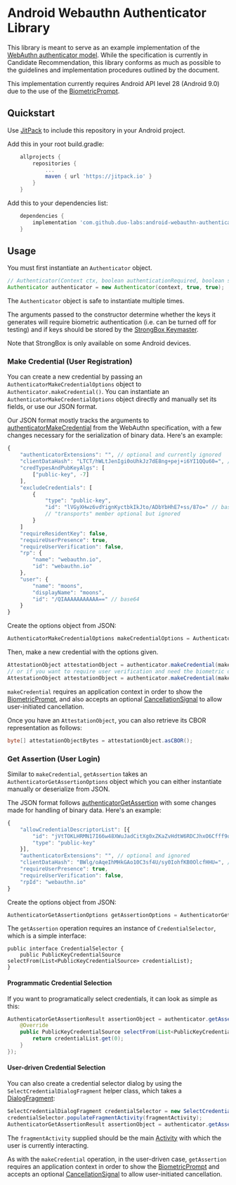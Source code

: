 # Android Webauthn Authenticator Library

This library is meant to serve as an example implementation of the [WebAuthn
authenticator model](https://www.w3.org/TR/webauthn/#sctn-authenticator-model).
While the specification is currently in Candidate Recommendation, this library
conforms as much as possible to the guidelines and implementation procedures
outlined by the document.

This implementation currently requires Android API level 28 (Android 9.0) due
to the use of the 
[BiometricPrompt](https://developer.android.com/reference/android/hardware/biometrics/BiometricPrompt).

## Quickstart

Use [JitPack](https://jitpack.io/) to include this repository in your Android
project.

Add this in your root build.gradle:
```groovy
	allprojects {
		repositories {
			...
			maven { url 'https://jitpack.io' }
		}
	}
```
Add this to your dependencies list:
```groovy
	dependencies {
		implementation 'com.github.duo-labs:android-webauthn-authenticator:master-SNAPSHOT'
	}
```

## Usage

You must first instantiate an `Authenticator` object.

```java
// Authenticator(Context ctx, boolean authenticationRequired, boolean strongboxRequired)
Authenticator authenticator = new Authenticator(context, true, true);
```
The `Authenticator` object is safe to instantiate multiple times.

The arguments passed to the constructor determine whether the keys it generates will
require biometric  authentication (i.e. can be turned off for testing) and if keys should
be stored by the [StrongBox Keymaster](https://developer.android.com/training/articles/keystore).

Note that StrongBox is only available on some Android devices.

### Make Credential (User Registration)

You can create a new credential by passing an `AuthenticatorMakeCredentialOptions` object to
`Authenticator.makeCredential()`. You can instantiate an `AuthenticatorMakeCredentialOptions`
object directly and manually set its fields, or use our JSON format.

Our JSON format mostly tracks the arguments to [authenticatorMakeCredential](https://www.w3.org/TR/webauthn/#op-make-cred)
from the WebAuthn specification, with a few changes necessary for the serialization of binary data. Here's an example:

```javascript
{
    "authenticatorExtensions": "", // optional and currently ignored
    "clientDataHash": "LTCT/hWLtJenIgi0oUhkJz7dE8ng+pej+i6YI1QQu60=", // base64
    "credTypesAndPubKeyAlgs": [
        ["public-key", -7]
    ],
	"excludeCredentials": [
		{
			"type": "public-key",
			"id": "lVGyXHwz6vdYignKyctbkIkJto/ADbYbHhE7+ss/87o=" // base64
			// "transports" member optional but ignored
		}
	]
    "requireResidentKey": false,
    "requireUserPresence": true,
    "requireUserVerification": false,
    "rp": {
        "name": "webauthn.io",
        "id": "webauthn.io"
    },
    "user": {
        "name": "moons",
        "displayName": "moons",
        "id": "/QIAAAAAAAAAAA==" // base64
    }
}
```

Create the options object from JSON:

```java
AuthenticatorMakeCredentialOptions makeCredentialOptions = AuthenticatorMakeCredentialOptions.fromJSON(options);
```

Then, make a new credential with the options given.

```java
AttestationObject attestationObject = authenticator.makeCredential(makeCredentialOptions);
// or if you want to require user verification and need the biometric dialog:
AttestationObject attestationObject = authenticator.makeCredential(makeCredentialOptions, context, cancellationSignal);
```

`makeCredential` requires an application context in order to show the 
[BiometricPrompt](https://developer.android.com/reference/android/hardware/biometrics/BiometricPrompt), and
also accepts an optional [CancellationSignal](https://developer.android.com/reference/android/os/CancellationSignal)
to allow user-initiated cancellation.

Once you have an `AttestationObject`, you can also retrieve its CBOR representation as follows:

```java
byte[] attestationObjectBytes = attestationObject.asCBOR();
```

### Get Assertion (User Login)

Similar to `makeCredential`, `getAssertion` takes an `AuthenticatorGetAssertionOptions` object
which you can either instantiate manually or deserialize from JSON.

The JSON format follows [authenticatorGetAssertion](https://www.w3.org/TR/webauthn/#op-get-assertion) with
some changes made for handling of binary data. Here's an example:

```javascript
{
    "allowCredentialDescriptorList": [{
        "id": "jVtTOKLHRMN17I66w48XWuJadCitXg0xZKaZvHdtW6RDCJhxO6Cfff9qbYnZiMQ1pl8CzPkXcXEHwpQYFknN2w==", // base64
        "type": "public-key"
    }],
    "authenticatorExtensions": "", // optional and ignored
    "clientDataHash": "BWlg/oAqeIhMHkGAo10C3sf4U/sy0IohfKB0OlcfHHU=", // base64
    "requireUserPresence": true,
    "requireUserVerification": false,
    "rpId": "webauthn.io"
}
```

Create the options object from JSON:

```java
AuthenticatorGetAssertionOptions getAssertionOptions = AuthenticatorGetAssertionOptions.fromJSON(options);
```

The `getAssertion` operation requires an instance of `CredentialSelector`, which is a simple interface:

```
public interface CredentialSelector {
    public PublicKeyCredentialSource selectFrom(List<PublicKeyCredentialSource> credentialList);
}
```

#### Programmatic Credential Selection

If you want to programatically select credentials, it can look as simple as this:

```java
AuthenticatorGetAssertionResult assertionObject = authenticator.getAssertion(getAssertionOptions, new CredentialSelector() {
	@Override
	public PublicKeyCredentialSource selectFrom(List<PublicKeyCredentialSource> credentialList) {
		return credentialList.get(0);
	}
});
```

#### User-driven Credential Selection

You can also create a credential selector dialog by using the `SelectCredentialDialogFragment`
helper class, which takes a [DialogFragment](https://developer.android.com/reference/android/app/DialogFragment):

```java
SelectCredentialDialogFragment credentialSelector = new SelectCredentialDialogFragment();
credentialSelector.populateFragmentActivity(fragmentActivity);
AuthenticatorGetAssertionResult assertionObject = authenticator.getAssertion(options, credentialSelector, context, cancellationSignal);
```

The `fragmentActivity` supplied should be the main 
[Activity](https://developer.android.com/reference/android/app/Activity) 
with which the user is currently interacting.

As with the `makeCredential` operation, in the user-driven case, `getAssertion` requires an application context in order to show the 
[BiometricPrompt](https://developer.android.com/reference/android/hardware/biometrics/BiometricPrompt)
and accepts an optional 
[CancellationSignal](https://developer.android.com/reference/android/os/CancellationSignal)
to allow user-initiated cancellation.

